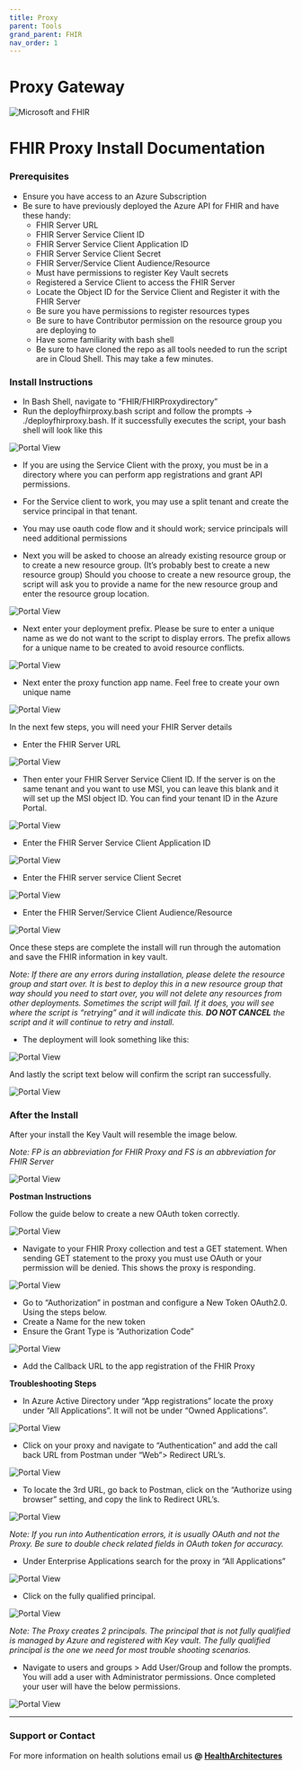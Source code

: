 ```yaml
---
title: Proxy
parent: Tools
grand_parent: FHIR
nav_order: 1
---
```


# Proxy Gateway

![Microsoft and FHIR](/assets/images/msft-fhir.png)

# FHIR Proxy Install Documentation

### Prerequisites

- Ensure you have access to an Azure Subscription
- Be sure to have previously deployed the Azure API for FHIR and have these handy:
  - FHIR Server URL
  - FHIR Server Service Client ID
  - FHIR Server Service Client Application ID
  - FHIR Server Service Client Secret
  - FHIR Server/Service Client Audience/Resource
  - Must have permissions to register Key Vault secrets
  - Registered a Service Client to access the FHIR Server
  - Locate the Object ID for the Service Client and Register it with the FHIR Server
  - Be sure you have permissions to register resources types
  - Be sure to have Contributor permission on the resource group you are deploying to
  - Have some familiarity with bash shell
  - Be sure to have cloned the repo as all tools needed to run the script are in Cloud Shell. This may take a few minutes.

### Install Instructions

- In Bash Shell, navigate to “FHIR/FHIRProxydirectory”
- Run the deployfhirproxy.bash script and follow the prompts -> ./deployfhirproxy.bash. If it successfully executes the script, your bash shell will look like this

![Portal View](/assets/images/deployfhirproxy.png)

- If you are using the Service Client with the proxy, you must be in a directory where you can perform app registrations and grant API permissions. 
- For the Service client to work, you may use a split tenant and create the service principal in that tenant. 
- You may use oauth code flow and it should work; service principals will need additional permissions

- Next you will be asked to choose an already existing resource group or to create a new resource group. (It’s probably best to create a new resource group) Should you choose to create a new resource group, the script will ask you to provide a name for the new resource group and enter the resource group location.

![Portal View](/assets/images/resourcegroup.png)

- Next enter your deployment prefix. Please be sure to enter a unique name as we do not want to the script to display errors. The prefix allows for a unique name to be created to avoid resource conflicts.

![Portal View](/assets/images/deploymentprefix.png)

- Next enter the proxy function app name. Feel free to create your own unique name

![Portal View](/assets/images/functionappname.png)

In the next few steps, you will need your FHIR Server details
- Enter the FHIR Server URL

![Portal View](/assets/images/FHIRURL.png)

- Then enter your FHIR Server Service Client ID. If the server is on the same tenant and you want to use MSI, you can leave this blank and it will set up the MSI object ID. You can find your tenant ID in the Azure Portal. 

![Portal View](/assets/images/FHIRServiceClient.png)

- Enter the FHIR Server Service Client Application ID

![Portal View](/assets/images/FHIRServiceApplication.png)

- Enter the FHIR server service Client Secret

![Portal View](/assets/images/FHIRServiceSecret.png)

- Enter the FHIR Server/Service Client Audience/Resource

![Portal View](/assets/images/FHIRServiceAudience.png)

Once these steps are complete the install will run through the automation and save the FHIR information in key vault. 

*Note: If there are any errors during installation, please delete the resource group and start over. It is best to deploy this in a new resource group that way should you need to start over, you will not delete any resources from other deployments. Sometimes the script will fail. If it does, you will see where the script is “retrying” and it will indicate this. **DO NOT CANCEL** the script and it will continue to retry and install.*

- The deployment will look something like this: 

![Portal View](/assets/images/DeploymentComplete.png)

And lastly the script text below will confirm the script ran successfully. 

![Portal View](/assets/images/ScriptSuccessful.png)


### After the Install


After your install the Key Vault will resemble the image below. 

*Note: FP is an abbreviation for FHIR Proxy and FS is an abbreviation for FHIR Server*

![Portal View](/assets/images/Keyvault.png)

**Postman Instructions**

Follow the guide below to create a new OAuth token correctly. 

![Portal View](/assets/images/postmansetup.png)

- Navigate to your FHIR Proxy collection and test a GET statement. When sending GET statement to the proxy you must use OAuth or your permission will be denied. This shows the proxy is responding. 

![Portal View](/assets/images/postmanmeta.png)

- Go to “Authorization” in postman and configure a New Token OAuth2.0. Using the steps below. 
- Create a Name for the new token
- Ensure the Grant Type is “Authorization Code” 

![Portal View](/assets/images/postmancallback.png)

- Add the Callback URL to the app registration of the FHIR Proxy

**Troubleshooting Steps**

- In Azure Active Directory under “App registrations” locate the proxy under “All Applications”. It will not be under “Owned Applications”.

![Portal View](/assets/images/appregistration.png)

- Click on your proxy and navigate to “Authentication” and add the call back URL from Postman under “Web”> Redirect URL’s. 

![Portal View](/assets/images/redirectURl.png)

- To locate the 3rd URL, go back to Postman, click on the “Authorize using browser” setting, and copy the link to Redirect URL’s. 

![Portal View](/assets/images/CallbackURL.png)

*Note: If you run into Authentication errors, it is usually OAuth and not the Proxy. Be sure to double check related fields in OAuth token for accuracy.*

- Under Enterprise Applications search for the proxy in “All Applications”

![Portal View](/assets/images/enterprise.png)

- Click on the fully qualified principal.

![Portal View](/assets/images/fullyqualified.png)

*Note: The Proxy creates 2 principals. The principal that is not fully qualified is managed by Azure and registered with Key vault. The fully qualified principal is the one we need for most trouble shooting scenarios.*

- Navigate to users and groups > Add User/Group and follow the prompts. You will add a user with Administrator permissions. Once completed your user will have the below permissions.

![Portal View](/assets/images/userpermission.png)

---

### Support or Contact

For more information on health solutions email us **@ <a href="mailto:HealthArchitectures@microsoft.com">HealthArchitectures</a>**
